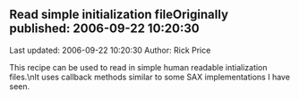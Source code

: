 ## Read simple initialization fileOriginally published: 2006-09-22 10:20:30 
Last updated: 2006-09-22 10:20:30 
Author: Rick Price 
 
This recipe can be used to read in simple human readable intialization files.\nIt uses callback methods similar to some SAX implementations I have seen.